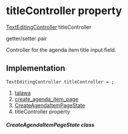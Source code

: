 
<div>

# titleController property

</div>


[TextEditingController](https://api.flutter.dev/flutter/widgets/TextEditingController-class.html)
titleController


getter/setter pair




Controller for the agenda item title input field.



## Implementation

``` language-dart
TextEditingController titleController = ;
```







1.  [talawa](../../index.md)
2.  [create_agenda_item_page](../../views_after_auth_screens_events_create_agenda_item_page/)
3.  [CreateAgendaItemPageState](../../views_after_auth_screens_events_create_agenda_item_page/CreateAgendaItemPageState-class.md)
4.  titleController property

##### CreateAgendaItemPageState class







